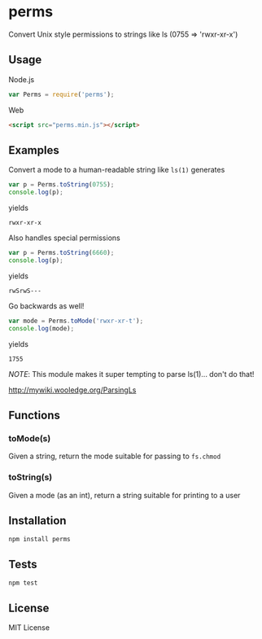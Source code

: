 perms
=====

Convert Unix style permissions to strings like ls (0755 => 'rwxr-xr-x')

Usage
-----

Node.js

``` js
var Perms = require('perms');
```

Web

``` html
<script src="perms.min.js"></script>
```

Examples
--------

Convert a mode to a human-readable string like `ls(1)` generates

``` js
var p = Perms.toString(0755);
console.log(p);
```

yields

```
rwxr-xr-x
```

Also handles special permissions

``` js
var p = Perms.toString(6660);
console.log(p);
```

yields

```
rwSrwS---
```

Go backwards as well!

``` js
var mode = Perms.toMode('rwxr-xr-t');
console.log(mode);
```

yields

```
1755
```

*NOTE*: This module makes it super tempting to parse ls(1)... don't do that!

http://mywiki.wooledge.org/ParsingLs

Functions
---------

### toMode(s)

Given a string, return the mode suitable for passing to `fs.chmod`

### toString(s)

Given a mode (as an int), return a string suitable for printing to a user

Installation
------------

    npm install perms

Tests
-----

    npm test

License
-------

MIT License
